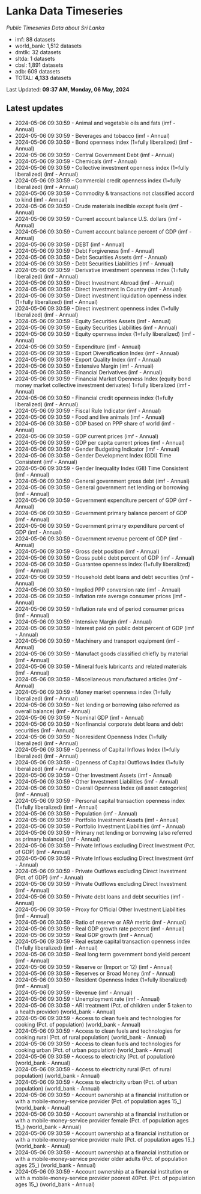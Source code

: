 # Lanka Data Timeseries
*Public Timeseries Data about Sri Lanka*

* imf: 88 datasets
* world_bank: 1,512 datasets
* dmtlk: 32 datasets
* sltda: 1 datasets
* cbsl: 1,891 datasets
* adb: 609 datasets
* TOTAL: **4,133** datasets

Last Updated: **09:37 AM, Monday, 06 May, 2024**

## Latest updates

* 2024-05-06 09:30:59 - Animal and vegetable oils and fats (imf - Annual)
* 2024-05-06 09:30:59 - Beverages and tobacco (imf - Annual)
* 2024-05-06 09:30:59 - Bond openness index (1=fully liberalized) (imf - Annual)
* 2024-05-06 09:30:59 - Central Government Debt (imf - Annual)
* 2024-05-06 09:30:59 - Chemicals (imf - Annual)
* 2024-05-06 09:30:59 - Collective investment openness index (1=fully liberalized) (imf - Annual)
* 2024-05-06 09:30:59 - Commercial credit openness index (1=fully liberalized) (imf - Annual)
* 2024-05-06 09:30:59 - Commodity & transactions not classified accord to kind (imf - Annual)
* 2024-05-06 09:30:59 - Crude materials inedible except fuels (imf - Annual)
* 2024-05-06 09:30:59 - Current account balance U.S. dollars (imf - Annual)
* 2024-05-06 09:30:59 - Current account balance percent of GDP (imf - Annual)
* 2024-05-06 09:30:59 - DEBT (imf - Annual)
* 2024-05-06 09:30:59 - Debt Forgiveness (imf - Annual)
* 2024-05-06 09:30:59 - Debt Securities Assets (imf - Annual)
* 2024-05-06 09:30:59 - Debt Securities Liabilities (imf - Annual)
* 2024-05-06 09:30:59 - Derivative investment openness index (1=fully liberalized) (imf - Annual)
* 2024-05-06 09:30:59 - Direct Investment Abroad (imf - Annual)
* 2024-05-06 09:30:59 - Direct Investment In Country (imf - Annual)
* 2024-05-06 09:30:59 - Direct investment liquidation openness index (1=fully liberalized) (imf - Annual)
* 2024-05-06 09:30:59 - Direct investment openness index (1=fully liberalized) (imf - Annual)
* 2024-05-06 09:30:59 - Equity Securities Assets (imf - Annual)
* 2024-05-06 09:30:59 - Equity Securities Liabilities (imf - Annual)
* 2024-05-06 09:30:59 - Equity openness index (1=fully liberalized) (imf - Annual)
* 2024-05-06 09:30:59 - Expenditure (imf - Annual)
* 2024-05-06 09:30:59 - Export Diversification Index (imf - Annual)
* 2024-05-06 09:30:59 - Export Quality Index (imf - Annual)
* 2024-05-06 09:30:59 - Extensive Margin (imf - Annual)
* 2024-05-06 09:30:59 - Financial Derivatives (imf - Annual)
* 2024-05-06 09:30:59 - Financial Market Openness Index (equity bond money market collective investment derivates) 1=fully liberalized (imf - Annual)
* 2024-05-06 09:30:59 - Financial credit openness index (1=fully liberalized) (imf - Annual)
* 2024-05-06 09:30:59 - Fiscal Rule Indicator (imf - Annual)
* 2024-05-06 09:30:59 - Food and live animals (imf - Annual)
* 2024-05-06 09:30:59 - GDP based on PPP share of world (imf - Annual)
* 2024-05-06 09:30:59 - GDP current prices (imf - Annual)
* 2024-05-06 09:30:59 - GDP per capita current prices (imf - Annual)
* 2024-05-06 09:30:59 - Gender Budgeting Indicator (imf - Annual)
* 2024-05-06 09:30:59 - Gender Development Index (GDI) Time Consistent (imf - Annual)
* 2024-05-06 09:30:59 - Gender Inequality Index (GII) Time Consistent (imf - Annual)
* 2024-05-06 09:30:59 - General government gross debt (imf - Annual)
* 2024-05-06 09:30:59 - General government net lending or borrowing (imf - Annual)
* 2024-05-06 09:30:59 - Government expenditure percent of GDP (imf - Annual)
* 2024-05-06 09:30:59 - Government primary balance percent of GDP (imf - Annual)
* 2024-05-06 09:30:59 - Government primary expenditure percent of GDP (imf - Annual)
* 2024-05-06 09:30:59 - Government revenue percent of GDP (imf - Annual)
* 2024-05-06 09:30:59 - Gross debt position (imf - Annual)
* 2024-05-06 09:30:59 - Gross public debt percent of GDP (imf - Annual)
* 2024-05-06 09:30:59 - Guarantee openness index (1=fully liberalized) (imf - Annual)
* 2024-05-06 09:30:59 - Household debt loans and debt securities (imf - Annual)
* 2024-05-06 09:30:59 - Implied PPP conversion rate (imf - Annual)
* 2024-05-06 09:30:59 - Inflation rate average consumer prices (imf - Annual)
* 2024-05-06 09:30:59 - Inflation rate end of period consumer prices (imf - Annual)
* 2024-05-06 09:30:59 - Intensive Margin (imf - Annual)
* 2024-05-06 09:30:59 - Interest paid on public debt percent of GDP (imf - Annual)
* 2024-05-06 09:30:59 - Machinery and transport equipment (imf - Annual)
* 2024-05-06 09:30:59 - Manufact goods classified chiefly by material (imf - Annual)
* 2024-05-06 09:30:59 - Mineral fuels lubricants and related materials (imf - Annual)
* 2024-05-06 09:30:59 - Miscellaneous manufactured articles (imf - Annual)
* 2024-05-06 09:30:59 - Money market openness index (1=fully liberalized) (imf - Annual)
* 2024-05-06 09:30:59 - Net lending or borrowing (also referred as overall balance) (imf - Annual)
* 2024-05-06 09:30:59 - Nominal GDP (imf - Annual)
* 2024-05-06 09:30:59 - Nonfinancial corporate debt loans and debt securities (imf - Annual)
* 2024-05-06 09:30:59 - Nonresident Openness Index (1=fully liberalized) (imf - Annual)
* 2024-05-06 09:30:59 - Openness of Capital Inflows Index (1=fully liberalized) (imf - Annual)
* 2024-05-06 09:30:59 - Openness of Capital Outflows Index (1=fully liberalized) (imf - Annual)
* 2024-05-06 09:30:59 - Other Investment Assets (imf - Annual)
* 2024-05-06 09:30:59 - Other Investment Liabilities (imf - Annual)
* 2024-05-06 09:30:59 - Overall Openness Index (all asset categories) (imf - Annual)
* 2024-05-06 09:30:59 - Personal capital transaction openness index (1=fully liberalized) (imf - Annual)
* 2024-05-06 09:30:59 - Population (imf - Annual)
* 2024-05-06 09:30:59 - Portfolio Investment Assets (imf - Annual)
* 2024-05-06 09:30:59 - Portfolio Investment Liabilities (imf - Annual)
* 2024-05-06 09:30:59 - Primary net lending or borrowing (also referred as primary balance) (imf - Annual)
* 2024-05-06 09:30:59 - Private Inflows excluding Direct Investment (Pct. of GDP) (imf - Annual)
* 2024-05-06 09:30:59 - Private Inflows excluding Direct Investment (imf - Annual)
* 2024-05-06 09:30:59 - Private Outflows excluding Direct Investment (Pct. of GDP) (imf - Annual)
* 2024-05-06 09:30:59 - Private Outflows excluding Direct Investment (imf - Annual)
* 2024-05-06 09:30:59 - Private debt loans and debt securities (imf - Annual)
* 2024-05-06 09:30:59 - Proxy for Official Other Investment Liabilities (imf - Annual)
* 2024-05-06 09:30:59 - Ratio of reserve or ARA metric (imf - Annual)
* 2024-05-06 09:30:59 - Real GDP growth rate percent (imf - Annual)
* 2024-05-06 09:30:59 - Real GDP growth (imf - Annual)
* 2024-05-06 09:30:59 - Real estate capital transaction openness index (1=fully liberalized) (imf - Annual)
* 2024-05-06 09:30:59 - Real long term government bond yield percent (imf - Annual)
* 2024-05-06 09:30:59 - Reserve or (Import or 12) (imf - Annual)
* 2024-05-06 09:30:59 - Reserves or Broad Money (imf - Annual)
* 2024-05-06 09:30:59 - Resident Openness Index (1=fully liberalized) (imf - Annual)
* 2024-05-06 09:30:59 - Revenue (imf - Annual)
* 2024-05-06 09:30:59 - Unemployment rate (imf - Annual)
* 2024-05-06 09:30:59 - ARI treatment (Pct. of children under 5 taken to a health provider) (world_bank - Annual)
* 2024-05-06 09:30:59 - Access to clean fuels and technologies for cooking (Pct. of population) (world_bank - Annual)
* 2024-05-06 09:30:59 - Access to clean fuels and technologies for cooking rural (Pct. of rural population) (world_bank - Annual)
* 2024-05-06 09:30:59 - Access to clean fuels and technologies for cooking urban (Pct. of urban population) (world_bank - Annual)
* 2024-05-06 09:30:59 - Access to electricity (Pct. of population) (world_bank - Annual)
* 2024-05-06 09:30:59 - Access to electricity rural (Pct. of rural population) (world_bank - Annual)
* 2024-05-06 09:30:59 - Access to electricity urban (Pct. of urban population) (world_bank - Annual)
* 2024-05-06 09:30:59 - Account ownership at a financial institution or with a mobile-money-service provider (Pct. of population ages 15_) (world_bank - Annual)
* 2024-05-06 09:30:59 - Account ownership at a financial institution or with a mobile-money-service provider female (Pct. of population ages 15_) (world_bank - Annual)
* 2024-05-06 09:30:59 - Account ownership at a financial institution or with a mobile-money-service provider male (Pct. of population ages 15_) (world_bank - Annual)
* 2024-05-06 09:30:59 - Account ownership at a financial institution or with a mobile-money-service provider older adults (Pct. of population ages 25_) (world_bank - Annual)
* 2024-05-06 09:30:59 - Account ownership at a financial institution or with a mobile-money-service provider poorest 40Pct. (Pct. of population ages 15_) (world_bank - Annual)